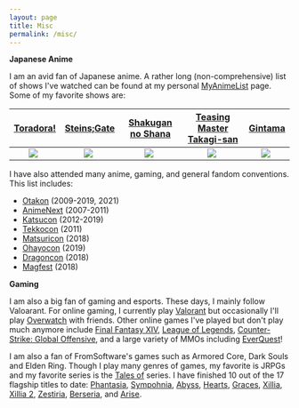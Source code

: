 ```yaml
---
layout: page
title: Misc
permalink: /misc/
---
```

**Japanese Anime**

I am an avid fan of Japanese anime. A rather long (non-comprehensive)
list of shows I've watched
can be found at my personal 
[MyAnimeList](https://myanimelist.net/animelist/Zelareth) page. Some of
my favorite shows are:

| [Toradora!](https://anilist.co/anime/4224/Toradora) | [Steins;Gate](https://anilist.co/anime/9253/SteinsGate) | [Shakugan no Shana](https://anilist.co/anime/355/Shakugan-no-Shana) | [Teasing Master Takagi-san](https://anilist.co/anime/99468/Karakai-Jouzu-no-Takagisan) | [Gintama](https://anilist.co/anime/918/Gintama) |
| :---: | :---: | :---: | :---: | :---: | 
| <img src="../assets/toradora_web.jpg" style="float: center; margin-right: 5px;" />  | <img src="../assets/steinsgate_web.jpg" style="float: center; margin-right: 5px;" /> | <img src="../assets/shana_web.jpg" style="float: center; margin-right: 5px;" /> | <img src="../assets/takagi_web.jpg" style="float: center; margin-right: 5px;" /> | <img src="../assets/gintama_web.jpg" style="float: center; margin-right: 5px;" /> |

I have also attended many anime, gaming, and general fandom conventions. 
This list includes:
* [Otakon](https://www.otakon.com/) (2009-2019, 2021)
* [AnimeNext](https://www.animenext.org/) (2007-2011)
* [Katsucon](https://www.katsucon.org/) (2012-2019)
* [Tekkocon](http://www.teamtekko.us/) (2011)
* [Matsuricon](https://www.matsuricon.org/) (2018)
* [Ohayocon](https://ohayocon.org) (2019)
* [Dragoncon](https://www.dragoncon.org/) (2018)
* [Magfest](https://www.magfest.org/) (2018)

**Gaming**

I am also a big fan of gaming and esports. These days, I mainly follow 
Valoarant. For online gaming,
I currently play [Valorant](https://playvalorant.com/en-us)
but occasionally I'll play [Overwatch](https://playoverwatch.com/en-us/) with
friends.
Other online games I've played but don't play much anymore include
[Final Fantasy XIV](https://na.finalfantasyxiv.com/lodestone/character/21553560/),
[League of Legends](https://na.leagueoflegends.com/en/), 
[Counter-Strike: Global Offensive](https://blog.counter-strike.net/),
and a large variety of MMOs 
including [EverQuest](https://www.everquest.com/home)!

I am also a fan of FromSoftware's games such as Armored Core, Dark Souls and
Elden Ring. 
Though I play many genres of games, my favorite is JRPGs and my favorite series
is the [Tales of](https://aselia.fandom.com/wiki/Main_Page) series.
I have finished 10 out of the 17 flagship titles to date: 
[Phantasia](https://en.wikipedia.org/wiki/Tales_of_Phantasia), 
[Sympohnia](https://en.wikipedia.org/wiki/Tales_of_Symphonia),
[Abyss](https://en.wikipedia.org/wiki/Tales_of_the_Abyss), 
[Hearts](https://en.wikipedia.org/wiki/Tales_of_Hearts), 
[Graces](https://en.wikipedia.org/wiki/Tales_of_Graces), 
[Xillia](https://en.wikipedia.org/wiki/Tales_of_Xillia), 
[Xillia 2](https://en.wikipedia.org/wiki/Tales_of_Xillia_2), 
[Zestiria](https://en.wikipedia.org/wiki/Tales_of_Zestiria), 
[Berseria](https://en.wikipedia.org/wiki/Tales_of_Berseria),
and [Arise](https://en.wikipedia.org/wiki/Tales_of_Arise).
